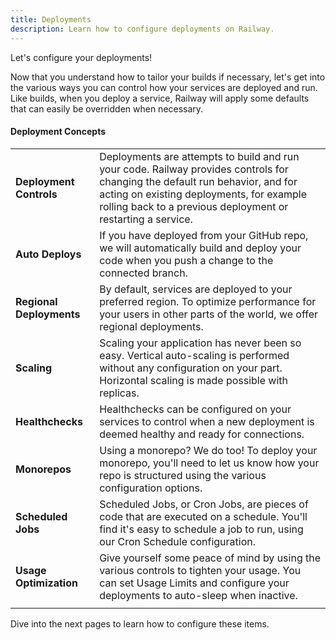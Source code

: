 ```yaml
---
title: Deployments
description: Learn how to configure deployments on Railway.
---
```


Let's configure your deployments!

Now that you understand how to tailor your builds if necessary, let's get into the various ways you can control how your services are deployed and run.  Like builds, when you deploy a service, Railway will apply some defaults that can easily be overridden when necessary.

#### Deployment Concepts

|||
|-|-|
| **Deployment Controls** | Deployments are attempts to build and run your code.  Railway provides controls for changing the default run behavior, and for acting on existing deployments, for example rolling back to a previous deployment or restarting a service.                                                                                    |
| **Auto Deploys**          | If you have deployed from your GitHub repo, we will automatically build and deploy your code when you push a change to the connected branch.                                                                                                                    |
| **Regional Deployments** | By default, services are deployed to your preferred region. To optimize performance for your users in other parts of the world, we offer regional deployments. |
| **Scaling** | Scaling your application has never been so easy.  Vertical auto-scaling is performed without any configuration on your part.  Horizontal scaling is made possible with replicas. |
| **Healthchecks** | Healthchecks can be configured on your services to control when a new deployment is deemed healthy and ready for connections.                                                                                                            |
| **Monorepos** | Using a monorepo?  We do too!  To deploy your monorepo, you'll need to let us know how your repo is structured using the various configuration options.                                                                                                           |
| **Scheduled Jobs**          | Scheduled Jobs, or Cron Jobs, are pieces of code that are executed on a schedule.  You'll find it's easy to schedule a job to run, using our Cron Schedule configuration.                                                                                                                     |
| **Usage Optimization**          | Give yourself some peace of mind by using the various controls to tighten your usage.  You can set Usage Limits and configure your deployments to auto-sleep when inactive.                                                                                                                    |
|||

Dive into the next pages to learn how to configure these items.

